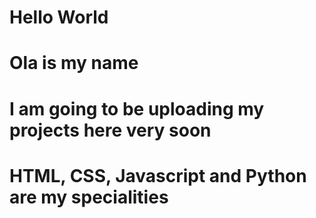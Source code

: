 # Hello World
# Ola is my name
# I am going to be uploading my projects here very soon
# HTML, CSS, Javascript and Python are my specialities

